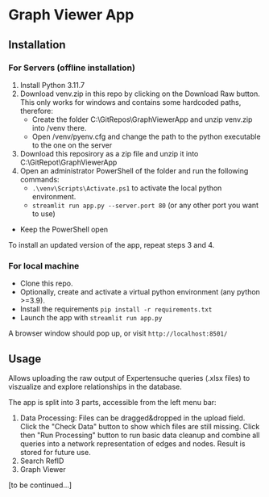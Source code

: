 # Graph Viewer App

## Installation

### For Servers (offline installation)
1. Install Python 3.11.7
2. Download venv.zip in this repo by clicking on the Download Raw button. This only works for windows and contains some hardcoded paths, therefore:
   - Create the folder C:\GitRepos\GraphViewerApp and unzip venv.zip into /venv there.
   - Open /venv/pyenv.cfg and change the path to the python executable to the one on the server
3. Download this reposirory as a zip file and unzip it into C:\GitRepot\GraphViewerApp
4. Open an administrator PowerShell of the folder and run the following commands:
   - `.\venv\Scripts\Activate.ps1` to activate the local python environment.
   - `streamlit run app.py --server.port 80` (or any other port you want to use)
- Keep the PowerShell open

To install an updated version of the app, repeat steps 3 and 4.


### For local machine
- Clone this repo.
- Optionally, create and activate a virtual python environment (any python >=3.9).
- Install the requirements `pip install -r requirements.txt`
- Launch the app with `streamlit run app.py`

A browser window should pop up, or visit `http://localhost:8501/`




## Usage

Allows uploading the raw output of Expertensuche queries (.xlsx files) to viszualize and explore relationships in the database.

The app is split into 3 parts, accessible from the left menu bar:

1. Data Processing: 
   Files can be dragged&dropped in the upload field. Click the "Check Data" button to show which files are still missing.
   Click then "Run Processing" button to run basic data cleanup and combine all queries into a network representation of edges and nodes. Result is stored for future use.
2. Search RefID
3. Graph Viewer
   
 [to be continued...]

